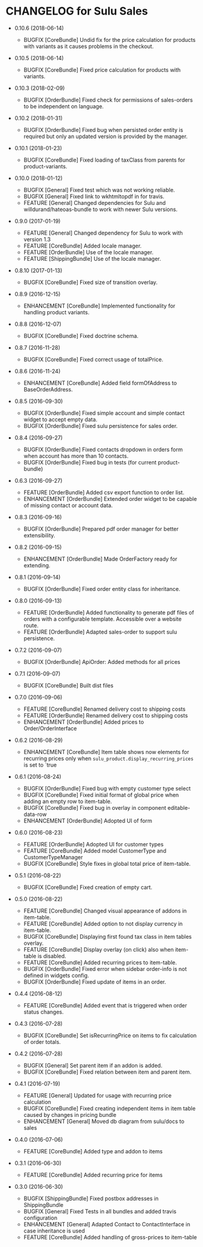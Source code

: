 CHANGELOG for Sulu Sales
========================

* 0.10.6 (2018-06-14)
    * BUGFIX      [CoreBundle]     Undid fix for the price calculation for products with variants as it causes problems in the checkout.

* 0.10.5 (2018-06-14)
    * BUGFIX      [CoreBundle]     Fixed price calculation for products with variants.

* 0.10.3 (2018-02-09)
    * BUGFIX      [OrderBundle]    Fixed check for permissions of sales-orders to be independent on language.

* 0.10.2 (2018-01-31)
    * BUGFIX      [OrderBundle]    Fixed bug when persisted order entity is required but only an updated version is provided by the manager.

* 0.10.1 (2018-01-23)
    * BUGFIX      [CoreBundle]     Fixed loading of taxClass from parents for product-variants.

* 0.10.0 (2018-01-12)
    * BUGFIX      [General]        Fixed test which was not working reliable.
    * BUGFIX      [General]        Fixed link to wkhtmltopdf in for travis.
    * FEATURE     [General]        Changed dependencies for Sulu and willdurand/hateoas-bundle to work with newer Sulu versions.

* 0.9.0 (2017-01-19)
    * FEATURE     [General]        Changed dependency for Sulu to work with version 1.3
    * FEATURE     [CoreBundle]     Added locale manager.
    * FEATURE     [OrderBundle]    Use of the locale manager.
    * FEATURE     [ShippingBundle] Use of the locale manager.

* 0.8.10 (2017-01-13)
    * BUGFIX      [CoreBundle]    Fixed size of transition overlay.

* 0.8.9 (2016-12-15)
    * ENHANCEMENT [CoreBundle]    Implemented functionality for handling product variants.

* 0.8.8 (2016-12-07)
    * BUGFIX      [CoreBundle]    Fixed doctrine schema.

* 0.8.7 (2016-11-28)
    * BUGFIX      [CoreBundle]    Fixed correct usage of totalPrice.

* 0.8.6 (2016-11-24)
    * ENHANCEMENT [CoreBundle]    Added field formOfAddress to BaseOrderAddress.

* 0.8.5 (2016-09-30)
    * BUGFIX      [OrderBundle]   Fixed simple account and simple contact widget to accept empty data.
    * BUGFIX      [OrderBundle]   Fixed sulu persistence for sales order.

* 0.8.4 (2016-09-27)
    * BUGFIX      [OrderBundle]   Fixed contacts dropdown in orders form when account has more than 10 contacts.
    * BUGFIX      [OrderBundle]   Fixed bug in tests (for current product-bundle)

* 0.6.3 (2016-09-27)
    * FEATURE     [OrderBundle]   Added csv export function to order list.
    * ENHANCEMENT [OrderBundle]   Extended order widget to be capable of missing contact or account data.

* 0.8.3 (2016-09-16)
    * BUGFIX      [OrderBundle]   Prepared pdf order manager for better extensibility.

* 0.8.2 (2016-09-15)
    * ENHANCEMENT [OrderBundle]   Made OrderFactory ready for extending.

* 0.8.1 (2016-09-14)
    * BUGFIX      [OrderBundle]   Fixed order entity class for inheritance.

* 0.8.0 (2016-09-13)
    * FEATURE     [OrderBundle]   Added functionality to generate pdf files of orders with a configurable template.
                                  Accessible over a website route.
    * FEATURE     [OrderBundle]   Adapted sales-order to support sulu persistence.

* 0.7.2 (2016-09-07)
    * BUGFIX      [OrderBundle]   ApiOrder: Added methods for all prices

* 0.7.1 (2016-09-07)
    * BUGFIX      [CoreBundle]    Built dist files

* 0.7.0 (2016-09-06)
    * FEATURE     [CoreBundle]    Renamed delivery cost to shipping costs
    * FEATURE     [OrderBundle]   Renamed delivery cost to shipping costs
    * ENHANCEMENT [OrderBundle]   Added prices to Order/OrderInterface

* 0.6.2 (2016-08-29)
    * ENHANCEMENT [CoreBundle]    Item table shows now elements for recurring prices
                                  only when `sulu_product.display_recurring_prices` is set to `true

* 0.6.1 (2016-08-24)
    * BUGFIX      [OrderBundle]   Fixed bug with empty customer type select
    * BUGFIX      [CoreBundle]    Fixed initial format of global price when adding an empty row to item-table.
    * BUGFIX      [CoreBundle]    Fixed bug in overlay in component editable-data-row
    * ENHANCEMENT [OrderBundle]   Adopted UI of form

* 0.6.0 (2016-08-23)
    * FEATURE     [OrderBundle]   Adopted UI for customer types
    * FEATURE     [CoreBundle]    Added model CustomerType and CustomerTypeManager
    * BUGFIX      [CoreBundle]    Style fixes in global total price of item-table.

* 0.5.1 (2016-08-22)
    * BUGFIX      [CoreBundle]    Fixed creation of empty cart.

* 0.5.0 (2016-08-22)
    * FEATURE     [CoreBundle]    Changed visual appearance of addons in item-table.
    * FEATURE     [CoreBundle]    Added option to not display currency in item-table.
    * BUGFIX      [CoreBundle]    Displaying first found tax class in item tables overlay.
    * FEATURE     [CoreBundle]    Display overlay (on click) also when item-table is disabled.
    * FEATURE     [CoreBundle]    Added recurring prices to item-table.
    * BUGFIX      [OrderBundle]   Fixed error when sidebar order-info is not defined in widgets config.
    * BUGFIX      [OrderBundle]   Fixed update of items in an order.

* 0.4.4 (2016-08-12)
    * FEATURE     [CoreBundle]    Added event that is triggered when order status changes.

* 0.4.3 (2016-07-28)
    * BUGFIX      [CoreBundle]    Set isRecurringPrice on items to fix calculation of order totals.

* 0.4.2 (2016-07-28)
    * BUGFIX      [General]       Set parent item if an addon is added.
    * BUGFIX      [CoreBundle]    Fixed relation between item and parent item.

* 0.4.1 (2016-07-19)
    * FEATURE     [General]       Updated for usage with recurring price calculation
    * BUGFIX      [CoreBundle]    Fixed creating independent items in item table caused by
                                  changes in pricing bundle
    * ENHANCEMENT [General]       Moved db diagram from sulu/docs to sales

* 0.4.0 (2016-07-06)
    * FEATURE     [CoreBundle]    Added type and addon to items

* 0.3.1 (2016-06-30)
    * FEATURE     [CoreBundle]    Added recurring price for items

* 0.3.0 (2016-06-30)
    * BUGFIX      [ShippingBundle] Fixed postbox addresses in ShippingBundle
    * BUGFIX      [General]        Fixed Tests in all bundles and added travis configuration
    * ENHANCEMENT [General]        Adapted Contact to ContactInterface in case inheritance
                                   is used
    * FEATURE     [CoreBundle]     Added handling of gross-prices to item-table
